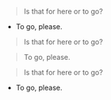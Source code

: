 > Is that for here or to go?
- To go, please.

> Is that for here or to go?

> To go, please.

> Is that for here or to go?
- To go, please.
